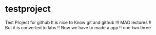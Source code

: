 # testproject
Test Project for github
It is nice to Know git and github !!!
MAD lectures !!
But it is converted to labs !!
Now we have to made a app !!
one two three
